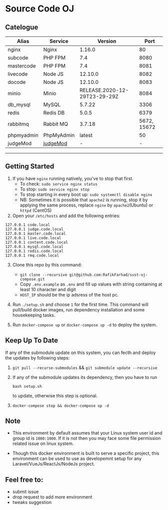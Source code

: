 # Source Code OJ

## Catelogue

| Alias      | Service                                                | Version                      | Port        |
| ---------- | ------------------------------------------------------ | ---------------------------- | ----------- |
| nginx      | Nginx                                                  | 1.16.0                       | 80          |
| subcode    | PHP FPM                                                | 7.4                          | 8080        |
| mastercode | PHP FPM                                                | 7.4                          | 8081        |
| livecode   | Node JS                                                | 12.10.0                      | 8082        |
| docode     | Node JS                                                | 12.10.0                      | 8083        |
| minio      | Minio                                                  | RELEASE.2020-12-29T23-29-29Z | 8084        |
| db_mysql   | MySQL                                                  | 5.7.22                       | 3306        |
| redis      | Redis DB                                               | 5.0.5                        | 6379        |
| rabbitmq   | Rabbit MQ                                              | 3.7.18                       | 5672, 15672 |
| phpmyadmin | PhpMyAdmin                                             | latest                       | 50          |
| judgeMod   | [judgeMod](https://github.com/talatmursalin/judgeMod/) | -                            | -           |

---

## Getting Started

1. If you have `nginx` running natively, you've to stop that first.
   - To check: `sudo service nginx status`
   - To stop: `sudo service nginx stop`
   - To stop starting in every boot up: `sudo systemctl disable nginx`
   - NB: Sometimes it is possible that `apache2` is running, stop it by applying the same process, replace `nginx` by `apache2`(Ubuntu) or `httpd` (CentOS)
2. Open your `/etc/hosts` and add the following entries:

```
127.0.0.1 code.local
127.0.0.1 judge.code.local
127.0.0.1 master.code.local
127.0.0.1 live.code.local
127.0.0.1 content.code.local
127.0.0.1 mysql.code.local
127.0.0.1 redis.code.local
127.0.0.1 rmq.code.local
```

3. Clone this repo by this command:

   - `git clone --recursive git@github.com:RafikFarhad/sust-oj-compose.git`
   - Copy `.env.example` as `.env` and fill up values with string containing at least 10 character and digit
   - `HOST_IP` should be the ip adsress of the host pc.

4. Run `./setup.sh` and choose `1` for the first time. This command will pull/build docker images, run dependency installation and some housekeeping tasks.
5. Run `docker-compose up` or `docker-compose up -d` to deploy the system.

## Keep Up To Date

If any of the submodule update on this system, you can fecth and deploy the updates by following steps:

1. `git pull --recurse-submodules` && `git submodule update --recursive`
2. If any of the submodule updates its dependency, then you have to run

   `bash setup.sh`

   to update, otherwise this step is optional.

3. `docker-compose stop && docker-compose up -d`

## Note

- This environment by default assumes that your Linux system user id and group id is `1000:1000`. If it is not then you may face some file permission related issue on linux system. 

- Though this docker environment is built to serve a specific project, this environment can be used to use as developemnt setup for any Laravel/VueJs/ReactJs/NodeJs project.

## Feel free to:

- submit issue
- drop request to add more environment
- tweaks suggestion
